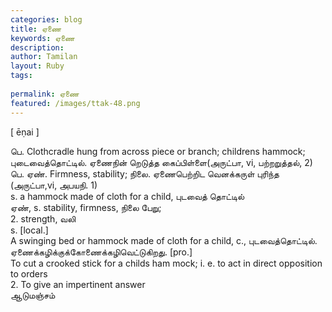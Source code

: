 ```yaml
---
categories: blog
title: ஏணை
keywords: ஏணை
description: 
author: Tamilan
layout: Ruby
tags: 
 
permalink: ஏணை
featured: /images/ttak-48.png
---
```

  
[ ēṇai ]  
  
பெ. Clothcradle hung from across piece or branch; childrens hammock; புடைவைத்தொட்டில். ஏணைநின் றெடுத்த கைப்பிள்ளை(அருட்பா, vi, பற்றறுத்தல், 2)  
பெ. ஏண். Firmness, stability; நிலை. ஏணைபெற்றிட வெனக்கருள் புரிந்த (அருட்பா,vi, அபயநி. 1)  
s. a hammock made of cloth for a child, புடவைத் தொட்டில்  
ஏண், s. stability, firmness, நிலை பேறு;  
2. strength, வலி  
s. [local.]  
A swinging bed or hammock made of cloth for a child, c., புடவைத்தொட்டில். ஏணைக்கழிக்குக்கோணைக்கழிவெட்டுகிறது. [pro.]  
To cut a crooked stick for a childs ham mock; i. e. to act in direct opposition to orders  
2. To give an impertinent answer  
ஆடுமஞ்சம்